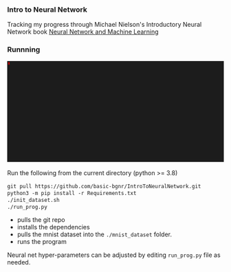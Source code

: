 ### Intro to Neural Network  

Tracking my progress through Michael Nielson's Introductory Neural Network book [Neural Network and Machine Learning](http://neuralnetworksanddeeplearning.com/chap1.html)

### Runnning 
![example](./example.gif)  

Run the following from the current directory (python >= 3.8)

```
git pull https://github.com/basic-bgnr/IntroToNeuralNetwork.git
python3 -m pip install -r Requirements.txt
./init_dataset.sh
./run_prog.py
```
* pulls the git repo
* installs the dependencies
* pulls the mnist dataset into the `./mnist_dataset` folder.
* runs the program

Neural net hyper-parameters can be adjusted by editing `run_prog.py` file as needed.
